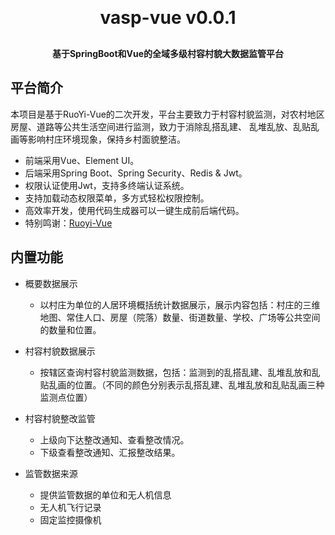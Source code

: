 
<h1 align="center" style="margin: 30px 0 30px; font-weight: bold;">vasp-vue v0.0.1</h1>
<h4 align="center">基于SpringBoot和Vue的全域多级村容村貌大数据监管平台</h4>

## 平台简介

本项目是基于RuoYi-Vue的二次开发，平台主要致力于村容村貌监测，对农村地区房屋、道路等公共生活空间进行监测，致力于消除乱搭乱建、 乱堆乱放、乱贴乱画等影响村庄环境现象，保持乡村面貌整洁。 
* 前端采用Vue、Element UI。
* 后端采用Spring Boot、Spring Security、Redis & Jwt。
* 权限认证使用Jwt，支持多终端认证系统。
* 支持加载动态权限菜单，多方式轻松权限控制。
* 高效率开发，使用代码生成器可以一键生成前后端代码。
* 特别鸣谢：[Ruoyi-Vue](https://github.com/yangzongzhuan/RuoYi-Vue)

## 内置功能

* 概要数据展示
    * 以村庄为单位的人居环境概括统计数据展示，展示内容包括：村庄的三维地图、常住人口、房屋（院落）数量、街道数量、学校、广场等公共空间的数量和位置。
    
* 村容村貌数据展示
    * 按辖区查询村容村貌监测数据，包括：监测到的乱搭乱建、乱堆乱放和乱贴乱画的位置。（不同的颜色分别表示乱搭乱建、乱堆乱放和乱贴乱画三种监测点位置）
    
* 村容村貌整改监管
    * 上级向下达整改通知、查看整改情况。
    * 下级查看整改通知、汇报整改结果。
    
* 监管数据来源
    * 提供监管数据的单位和无人机信息
    * 无人机飞行记录
    * 固定监控摄像机